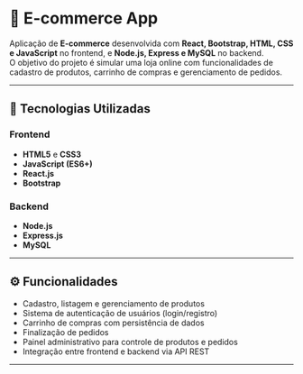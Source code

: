 # 🛒 E-commerce App

Aplicação de **E-commerce** desenvolvida com **React, Bootstrap, HTML, CSS e JavaScript** no frontend, e **Node.js, Express e MySQL** no backend.  
O objetivo do projeto é simular uma loja online com funcionalidades de cadastro de produtos, carrinho de compras e gerenciamento de pedidos.

---

## 📌 Tecnologias Utilizadas

### Frontend
- **HTML5** e **CSS3**
- **JavaScript (ES6+)**
- **React.js**
- **Bootstrap**

### Backend
- **Node.js**
- **Express.js**
- **MySQL**

---

## ⚙️ Funcionalidades

- Cadastro, listagem e gerenciamento de produtos  
- Sistema de autenticação de usuários (login/registro)  
- Carrinho de compras com persistência de dados  
- Finalização de pedidos  
- Painel administrativo para controle de produtos e pedidos  
- Integração entre frontend e backend via API REST  

---


